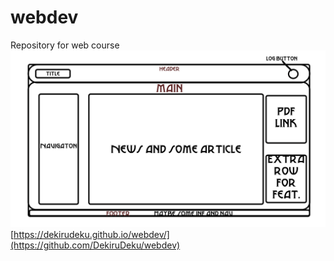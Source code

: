 # webdev
Repository for web course
![maket.png](https://github.com/DekiruDeku/webdev/blob/main/readme/maket.png)
[https://dekirudeku.github.io/webdev/](https://github.com/DekiruDeku/webdev)
